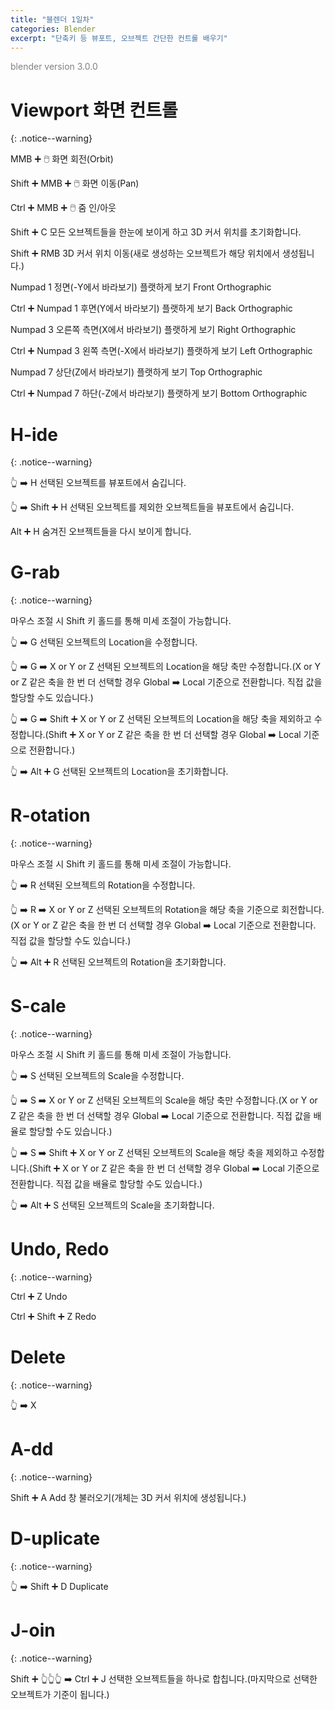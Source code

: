 ```yaml
---
title: "블렌더 1일차"
categories: Blender
excerpt: "단축키 등 뷰포트, 오브젝트 간단한 컨트롤 배우기"
---
```


<span style="color:gray">blender version 3.0.0</span>

# Viewport 화면 컨트롤
{: .notice--warning}

<span class="block-darkgrey">MMB</span> ➕ 🖱️ 화면 회전(Orbit)

<span class="block-darkgrey">Shift</span> ➕ <span class="block-darkgrey">MMB</span> ➕ 🖱️ 화면 이동(Pan)

<span class="block-darkgrey">Ctrl</span> ➕ <span class="block-darkgrey">MMB</span> ➕ 🖱️ 줌 인/아웃

<span class="block-darkgrey">Shift</span> ➕ <span class="block-darkgrey">C</span> 모든 오브젝트들을 한눈에 보이게 하고 3D 커서 위치를 초기화합니다.

<span class="block-darkgrey">Shift</span> ➕ <span class="block-darkgrey">RMB</span> 3D 커서 위치 이동(새로 생성하는 오브젝트가 해당 위치에서 생성됩니다.)

<span class="block-darkgrey">Numpad 1</span> 정면(-Y에서 바라보기) 플랫하게 보기 Front Orthographic

<span class="block-darkgrey">Ctrl</span> ➕ <span class="block-darkgrey">Numpad 1</span> 후면(Y에서 바라보기) 플랫하게 보기 Back Orthographic

<span class="block-darkgrey">Numpad 3</span> 오른쪽 측면(X에서 바라보기) 플랫하게 보기 Right Orthographic

<span class="block-darkgrey">Ctrl</span> ➕ <span class="block-darkgrey">Numpad 3</span> 왼쪽 측면(-X에서 바라보기) 플랫하게 보기 Left Orthographic

<span class="block-darkgrey">Numpad 7</span> 상단(Z에서 바라보기) 플랫하게 보기 Top Orthographic

<span class="block-darkgrey">Ctrl</span> ➕ <span class="block-darkgrey">Numpad 7</span> 하단(-Z에서 바라보기) 플랫하게 보기 Bottom Orthographic

# H-ide
{: .notice--warning}

👆 ➡️ <span class="block-darkgrey">H</span> 선택된 오브젝트를 뷰포트에서 숨깁니다.

👆 ➡️ <span class="block-darkgrey">Shift</span> ➕ <span class="block-darkgrey">H</span> 선택된 오브젝트를 제외한 오브젝트들을 뷰포트에서 숨깁니다.

<span class="block-darkgrey">Alt</span> ➕ <span class="block-darkgrey">H</span> 숨겨진 오브젝트들을 다시 보이게 합니다.

# G-rab
{: .notice--warning}

마우스 조절 시 Shift 키 홀드를 통해 미세 조절이 가능합니다.

👆 ➡️ <span class="block-darkgrey">G</span> 선택된 오브젝트의 Location을 수정합니다.

👆 ➡️ <span class="block-darkgrey">G</span> ➡️ <span class="block-darkgrey">X or Y or Z</span> 선택된 오브젝트의 Location을 해당 축만 수정합니다.(<span class="block-darkgrey">X or Y or Z</span> 같은 축을 한 번 더 선택할 경우 <span class="block-lightgreen">Global</span> ➡️ <span class="block-lightgreen">Local</span> 기준으로 전환합니다. 직접 값을 할당할 수도 있습니다.)

👆 ➡️ <span class="block-darkgrey">G</span> ➡️ <span class="block-darkgrey">Shift</span> ➕ <span class="block-darkgrey">X or Y or Z</span> 선택된 오브젝트의 Location을 해당 축을 제외하고 수정합니다.(<span class="block-darkgrey">Shift</span> ➕ <span class="block-darkgrey">X or Y or Z</span> 같은 축을 한 번 더 선택할 경우 <span class="block-lightgreen">Global</span> ➡️ <span class="block-lightgreen">Local</span> 기준으로 전환합니다.)

👆 ➡️ <span class="block-darkgrey">Alt</span> ➕ <span class="block-darkgrey">G</span> 선택된 오브젝트의 Location을 초기화합니다.

# R-otation
{: .notice--warning}

마우스 조절 시 Shift 키 홀드를 통해 미세 조절이 가능합니다.

👆 ➡️ <span class="block-darkgrey">R</span> 선택된 오브젝트의 Rotation을 수정합니다.

👆 ➡️ <span class="block-darkgrey">R</span> ➡️ <span class="block-darkgrey">X or Y or Z</span> 선택된 오브젝트의 Rotation을 해당 축을 기준으로 회전합니다.(<span class="block-darkgrey">X or Y or Z</span> 같은 축을 한 번 더 선택할 경우 <span class="block-lightgreen">Global</span> ➡️ <span class="block-lightgreen">Local</span> 기준으로 전환합니다. 직접 값을 할당할 수도 있습니다.)

👆 ➡️ <span class="block-darkgrey">Alt</span> ➕ <span class="block-darkgrey">R</span> 선택된 오브젝트의 Rotation을 초기화합니다.

# S-cale
{: .notice--warning}

마우스 조절 시 Shift 키 홀드를 통해 미세 조절이 가능합니다.

👆 ➡️ <span class="block-darkgrey">S</span> 선택된 오브젝트의 Scale을 수정합니다.

👆 ➡️ <span class="block-darkgrey">S</span> ➡️ <span class="block-darkgrey">X or Y or Z</span> 선택된 오브젝트의 Scale을 해당 축만 수정합니다.(<span class="block-darkgrey">X or Y or Z</span> 같은 축을 한 번 더 선택할 경우 <span class="block-lightgreen">Global</span> ➡️ <span class="block-lightgreen">Local</span> 기준으로 전환합니다. 직접 값을 배율로 할당할 수도 있습니다.)

👆 ➡️ <span class="block-darkgrey">S</span> ➡️ <span class="block-darkgrey">Shift</span> ➕ <span class="block-darkgrey">X or Y or Z</span> 선택된 오브젝트의 Scale을 해당 축을 제외하고 수정합니다.(<span class="block-darkgrey">Shift</span> ➕ <span class="block-darkgrey">X or Y or Z</span> 같은 축을 한 번 더 선택할 경우 <span class="block-lightgreen">Global</span> ➡️ <span class="block-lightgreen">Local</span> 기준으로 전환합니다. 직접 값을 배율로 할당할 수도 있습니다.)

👆 ➡️ <span class="block-darkgrey">Alt</span> ➕ <span class="block-darkgrey">S</span> 선택된 오브젝트의 Scale을 초기화합니다.

# Undo, Redo
{: .notice--warning}

<span class="block-darkgrey">Ctrl</span> ➕ <span class="block-darkgrey">Z</span> Undo

<span class="block-darkgrey">Ctrl</span> ➕ <span class="block-darkgrey">Shift</span> ➕ <span class="block-darkgrey">Z</span> Redo

# Delete
{: .notice--warning}

👆 ➡️ <span class="block-darkgrey">X</span>

# A-dd
{: .notice--warning}

<span class="block-darkgrey">Shift</span> ➕ <span class="block-darkgrey">A</span> Add 창 불러오기(개체는 3D 커서 위치에 생성됩니다.)

# D-uplicate
{: .notice--warning}

👆 ➡️ <span class="block-darkgrey">Shift</span> ➕ <span class="block-darkgrey">D</span> Duplicate

# J-oin
{: .notice--warning}

<span class="block-darkgrey">Shift</span> ➕ 👆👆👆 ➡️ <span class="block-darkgrey">Ctrl</span> ➕ <span class="block-darkgrey">J</span> 선택한 오브젝트들을 하나로 합칩니다.(마지막으로 선택한 오브젝트가 기준이 됩니다.)